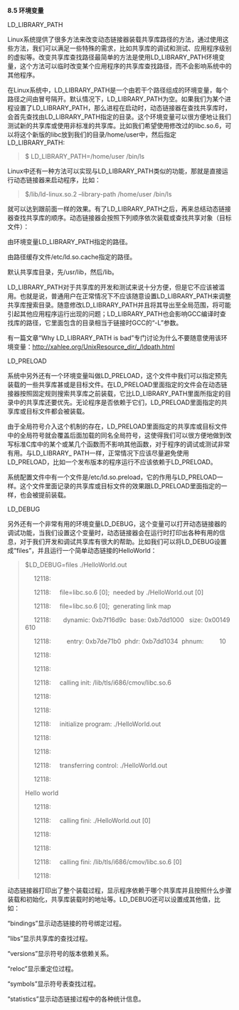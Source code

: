 **8.5 环境变量**

LD_LIBRARY_PATH

Linux系统提供了很多方法来改变动态链接器装载共享库路径的方法，通过使用这些方法，我们可以满足一些特殊的需求，比如共享库的调试和测试、应用程序级别的虚拟等。改变共享库查找路径最简单的方法是使用LD_LIBRARY_PATH环境变量，这个方法可以临时改变某个应用程序的共享库查找路径，而不会影响系统中的其他程序。

在Linux系统中，LD_LIBRARY_PATH是一个由若干个路径组成的环境变量，每个路径之间由冒号隔开。默认情况下，LD_LIBRARY_PATH为空。如果我们为某个进程设置了LD_LIBRARY_PATH，那么进程在启动时，动态链接器在查找共享库时，会首先查找由LD_LIBRARY_PATH指定的目录。这个环境变量可以很方便地让我们测试新的共享库或使用非标准的共享库。比如我们希望使用修改过的libc.so.6，可以将这个新版的libc放到我们的目录/home/user中，然后指定LD_LIBRARY_PATH:

> $ LD_LIBRARY_PATH=/home/user /bin/ls

Linux中还有一种方法可以实现与LD_LIBRARY_PATH类似的功能，那就是直接运行动态链接器来启动程序，比如：

> $/lib/ld-linux.so.2 –library-path /home/user /bin/ls

就可以达到跟前面一样的效果。有了LD_LIBRARY_PATH之后，再来总结动态链接器查找共享库的顺序。动态链接器会按照下列顺序依次装载或查找共享对象（目标文件）：

由环境变量LD_LIBRARY_PATH指定的路径。

由路径缓存文件/etc/ld.so.cache指定的路径。

默认共享库目录，先/usr/lib，然后/lib。

LD_LIBRARY_PATH对于共享库的开发和测试来说十分方便，但是它不应该被滥用。也就是说，普通用户在正常情况下不应该随意设置LD_LIBRARY_PATH来调整共享库搜索目录。随意修改LD_LIBRARY_PATH并且将其导出至全局范围，将可能引起其他应用程序运行出现的问题；LD_LIBRARY_PATH也会影响GCC编译时查找库的路径，它里面包含的目录相当于链接时GCC的“-L”参数。

有一篇文章“Why LD_LIBRARY_PATH is bad”专门讨论为什么不要随意使用该环境变量：http://xahlee.org/UnixResource_dir/_/ldpath.html

LD_PRELOAD

系统中另外还有一个环境变量叫做LD_PRELOAD，这个文件中我们可以指定预先装载的一些共享库甚或是目标文件。在LD_PRELOAD里面指定的文件会在动态链接器按照固定规则搜索共享库之前装载，它比LD_LIBRARY_PATH里面所指定的目录中的共享库还要优先。无论程序是否依赖于它们，LD_PRELOAD里面指定的共享库或目标文件都会被装载。

由于全局符号介入这个机制的存在，LD_PRELOAD里面指定的共享库或目标文件中的全局符号就会覆盖后面加载的同名全局符号，这使得我们可以很方便地做到改写标准C库中的某个或某几个函数而不影响其他函数，对于程序的调试或测试非常有用。与LD_LIBRARY_ PATH一样，正常情况下应该尽量避免使用LD_PRELOAD，比如一个发布版本的程序运行不应该依赖于LD_PRELOAD。

系统配置文件中有一个文件是/etc/ld.so.preload，它的作用与LD_PRELOAD一样。这个文件里面记录的共享库或目标文件的效果跟LD_PRELOAD里面指定的一样，也会被提前装载。

LD_DEBUG

另外还有一个非常有用的环境变量LD_DEBUG，这个变量可以打开动态链接器的调试功能，当我们设置这个变量时，动态链接器会在运行时打印出各种有用的信息，对于我们开发和调试共享库有很大的帮助。比如我们可以将LD_DEBUG设置成“files”，并且运行一个简单动态链接的HelloWorld：

> $LD_DEBUG=files ./HelloWorld.out  
>   
>      12118:  
>   
>      12118:     file=libc.so.6 [0];  needed by ./HelloWorld.out [0]  
>   
>      12118:     file=libc.so.6 [0];  generating link map  
>   
>      12118:       dynamic: 0xb7f16d9c  base: 0xb7dd1000   size: 0x00149610  
>   
>      12118:         entry: 0xb7de71b0  phdr: 0xb7dd1034  phnum:         10  
>   
>      12118:  
>   
>      12118:  
>   
>      12118:     calling init: /lib/tls/i686/cmov/libc.so.6  
>   
>      12118:  
>   
>      12118:  
>   
>      12118:     initialize program: ./HelloWorld.out  
>   
>      12118:  
>   
>      12118:  
>   
>      12118:     transferring control: ./HelloWorld.out  
>   
>      12118:  
>   
> Hello world  
>   
>      12118:  
>   
>      12118:     calling fini: ./HelloWorld.out [0]  
>   
>      12118:  
>   
>      12118:  
>   
>      12118:     calling fini: /lib/tls/i686/cmov/libc.so.6 [0]  
>   
>      12118:  
>   

动态链接器打印出了整个装载过程，显示程序依赖于哪个共享库并且按照什么步骤装载和初始化，共享库装载时的地址等。LD_DEBUG还可以设置成其他值，比如：

“bindings”显示动态链接的符号绑定过程。

“libs”显示共享库的查找过程。

“versions”显示符号的版本依赖关系。

“reloc”显示重定位过程。

“symbols”显示符号表查找过程。

“statistics”显示动态链接过程中的各种统计信息。